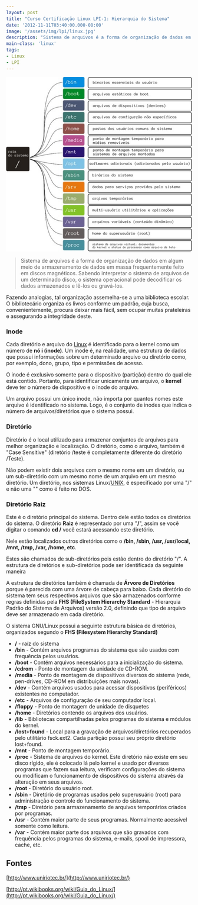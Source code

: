 ```yaml
---
layout: post
title: "Curso Certificação Linux LPI-1: Hierarquia do Sistema"
date: '2012-11-11T03:40:00.000-08:00'
image: '/assets/img/lpi/linux.jpg'
description: "Sistema de arquivos é a forma de organização de dados em algum meio de armazenamento de dados em massa frequentemente feito em discos magnéticos."
main-class: 'linux'
tags:
- Linux
- LPI
---
```


![Blog Linux](/assets/img/lpi/linux.jpg "Blog Linux")

> Sistema de arquivos é a forma de organização de dados em algum meio de armazenamento de dados em massa frequentemente feito em discos magnéticos. Sabendo interpretar o sistema de arquivos de um determinado disco, o sistema operacional pode decodificar os dados armazenados e lê-los ou gravá-los.

Fazendo analogias, tal organização assemelha-se a uma biblioteca escolar. O bibliotecário organiza os livros conforme um padrão, cuja busca, convenientemente, procura deixar mais fácil, sem ocupar muitas prateleiras e assegurando a integridade deste.

### Inode
Cada diretório e arquivo do [Linux](http://www.terminalroot.com.br/tags#linux) é identificado para o kernel como um número de __nó i (inode)__. Um inode é, na realidade, uma estrutura de dados que possui informações sobre um determinado arquivo ou diretório como, por exemplo, dono, grupo, tipo e permissões de acesso.

O inode é exclusivo somente para o dispositivo (partição) dentro do qual ele está contido. Portanto, para identificar unicamente um arquivo, o __kernel__ deve ter o número de dispositivo e o inode do arquivo.

Um arquivo possui um único inode, não importa por quantos nomes este arquivo é identificado no sistema. Logo, é o conjunto de inodes que indica o número de arquivos/diretórios que o sistema possui.

### Diretório

Diretório é o local utilizado para armazenar conjuntos de arquivos para melhor organização e localização. O diretório, como o arquivo, também é "Case Sensitive" (diretório /teste é completamente diferente do diretório /Teste).

Não podem existir dois arquivos com o mesmo nome em um diretório, ou um sub-diretório com um mesmo nome de um arquivo em um mesmo diretório.
Um diretório, nos sistemas Linux/[UNIX](https://cse.google.com.br/cse/publicurl?cx=004473188612396442360:qs2ekmnkweq&q=unix), é especificado por uma "/" e não uma "\" como é feito no DOS.

### Diretório Raiz

Este é o diretório principal do sistema. Dentro dele estão todos os diretórios do sistema. O diretório __Raiz__ é representado por uma "__/__", assim se você digitar o comando __cd /__ você estará acessando este diretório.

Nele estão localizados outros diretórios como o __/bin, /sbin, /usr, /usr/local, /mnt, /tmp, /var, /home, etc__. 

Estes são chamados de sub-diretórios pois estão dentro do diretório "/". A estrutura de diretórios e sub-diretórios pode ser identificada da seguinte maneira

A estrutura de diretórios também é chamada de __Árvore de Diretórios__ porque é parecida com uma árvore de cabeça para baixo. Cada diretório do sistema tem seus respectivos arquivos que são armazenados conforme regras definidas pela __FHS (FileSystem Hierarchy Standard__ - Hierarquia Padrão do Sistema de Arquivos) versão 2.0, definindo que tipo de arquivo deve ser armazenado em cada diretório.

O sistema GNU/Linux possui a seguinte estrutura básica de diretórios, organizados segundo o __FHS (Filesystem Hierarchy Standard)__

+ __/__ - raíz do sistema
+ __/bin__ - Contém arquivos programas do sistema que são usados com frequência pelos usuários.
+ __/boot__ - Contém arquivos necessários para a inicialização do sistema.
+ __/cdrom__ - Ponto de montagem da unidade de CD-ROM.
+ __/media__ - Ponto de montagem de dispositivos diversos do sistema (rede, pen-drives, CD-ROM em distribuições mais novas).
+ __/dev__ - Contém arquivos usados para acessar dispositivos (periféricos) existentes no computador.
+ __/etc__ - Arquivos de configuração de seu computador local.
+ __/floppy__ - Ponto de montagem de unidade de disquetes
+ __/home__ - Diretórios contendo os arquivos dos usuários.
+ __/lib__ - Bibliotecas compartilhadas pelos programas do sistema e módulos do kernel.
+ __/lost+found__ - Local para a gravação de arquivos/diretórios recuperados pelo utilitário fsck.ext2. Cada partição possui seu próprio diretório lost+found.
+ __/mnt__ - Ponto de montagem temporário.
+ __/proc__ - Sistema de arquivos do kernel. Este diretório não existe em seu disco rígido, ele é colocado lá pelo kernel e usado por diversos programas que fazem sua leitura, verificam configurações do sistema ou modificam o funcionamento de dispositivos do sistema através da alteração em seus arquivos.
+ __/root__ - Diretório do usuário root.
+ __/sbin__ - Diretório de programas usados pelo superusuário (root) para administração e controle do funcionamento do sistema.
+ __/tmp__ - Diretório para armazenamento de arquivos temporários criados por programas.
+ __/usr__ - Contém maior parte de seus programas. Normalmente acessível somente como leitura.
+ __/var__ - Contém maior parte dos arquivos que são gravados com frequência pelos programas do sistema, e-mails, spool de impressora, cache, etc.

## Fontes
[http://www.uniriotec.br/](http://www.uniriotec.br/)

[http://pt.wikibooks.org/wiki/Guia_do_Linux/](http://pt.wikibooks.org/wiki/Guia_do_Linux/)

